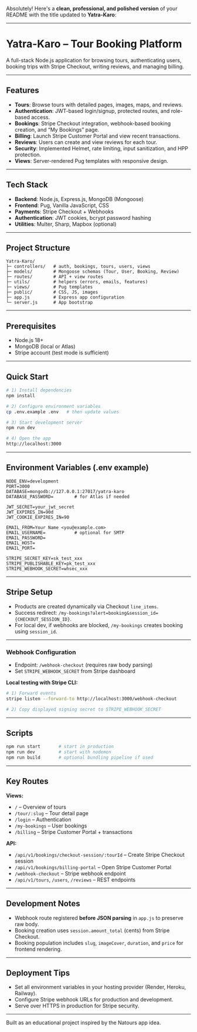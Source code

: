 Absolutely! Here's a **clean, professional, and polished version** of your README with the title updated to **Yatra-Karo**:

---

# Yatra-Karo – Tour Booking Platform

A full-stack Node.js application for browsing tours, authenticating users, booking trips with Stripe Checkout, writing reviews, and managing billing.

---

## **Features**

* **Tours**: Browse tours with detailed pages, images, maps, and reviews.
* **Authentication**: JWT-based login/signup, protected routes, and role-based access.
* **Bookings**: Stripe Checkout integration, webhook-based booking creation, and “My Bookings” page.
* **Billing**: Launch Stripe Customer Portal and view recent transactions.
* **Reviews**: Users can create and view reviews for each tour.
* **Security**: Implemented Helmet, rate limiting, input sanitization, and HPP protection.
* **Views**: Server-rendered Pug templates with responsive design.

---

## **Tech Stack**

* **Backend**: Node.js, Express.js, MongoDB (Mongoose)
* **Frontend**: Pug, Vanilla JavaScript, CSS
* **Payments**: Stripe Checkout + Webhooks
* **Authentication**: JWT cookies, bcrypt password hashing
* **Utilities**: Multer, Sharp, Mapbox (optional)

---

## **Project Structure**

```text
Yatra-Karo/
├─ controllers/   # auth, bookings, tours, users, views
├─ models/        # Mongoose schemas (Tour, User, Booking, Review)
├─ routes/        # API + view routes
├─ utils/         # helpers (errors, emails, features)
├─ views/         # Pug templates
├─ public/        # CSS, JS, images
├─ app.js         # Express app configuration
└─ server.js      # App bootstrap
```

---

## **Prerequisites**

* Node.js 18+
* MongoDB (local or Atlas)
* Stripe account (test mode is sufficient)

---

## **Quick Start**

```bash
# 1) Install dependencies
npm install

# 2) Configure environment variables
cp .env.example .env   # then update values

# 3) Start development server
npm run dev

# 4) Open the app
http://localhost:3000
```

---

## **Environment Variables (.env example)**

```env
NODE_ENV=development
PORT=3000
DATABASE=mongodb://127.0.0.1:27017/yatra-karo
DATABASE_PASSWORD=        # for Atlas if needed

JWT_SECRET=your_jwt_secret
JWT_EXPIRES_IN=90d
JWT_COOKIE_EXPIRES_IN=90

EMAIL_FROM=Your Name <you@example.com>
EMAIL_USERNAME=           # optional for SMTP
EMAIL_PASSWORD=
EMAIL_HOST=
EMAIL_PORT=

STRIPE_SECRET_KEY=sk_test_xxx
STRIPE_PUBLISHABLE_KEY=pk_test_xxx
STRIPE_WEBHOOK_SECRET=whsec_xxx
```

---

## **Stripe Setup**

* Products are created dynamically via Checkout `line_items`.
* Success redirect: `/my-bookings?alert=booking&session_id={CHECKOUT_SESSION_ID}`.
* For local dev, if webhooks are blocked, `/my-bookings` creates booking using `session_id`.

---

### **Webhook Configuration**

* Endpoint: `/webhook-checkout` (requires raw body parsing)
* Set `STRIPE_WEBHOOK_SECRET` from Stripe dashboard

**Local testing with Stripe CLI:**

```bash
# 1) Forward events
stripe listen --forward-to http://localhost:3000/webhook-checkout

# 2) Copy displayed signing secret to STRIPE_WEBHOOK_SECRET
```

---

## **Scripts**

```bash
npm run start       # start in production
npm run dev         # start with nodemon
npm run build       # optional bundling pipeline if used
```

---

## **Key Routes**

**Views:**

* `/` – Overview of tours
* `/tour/:slug` – Tour detail page
* `/login` – Authentication
* `/my-bookings` – User bookings
* `/billing` – Stripe Customer Portal + transactions

**API:**

* `/api/v1/bookings/checkout-session/:tourId` – Create Stripe Checkout session
* `/api/v1/bookings/billing-portal` – Open Stripe Customer Portal
* `/webhook-checkout` – Stripe webhook endpoint
* `/api/v1/tours`, `/users`, `/reviews` – REST endpoints

---

## **Development Notes**

* Webhook route registered **before JSON parsing** in `app.js` to preserve raw body.
* Booking creation uses `session.amount_total` (cents) from Stripe Checkout.
* Booking population includes `slug`, `imageCover`, `duration`, and `price` for frontend rendering.

---

## **Deployment Tips**

* Set all environment variables in your hosting provider (Render, Heroku, Railway).
* Configure Stripe webhook URLs for production and development.
* Serve over HTTPS in production for Stripe security.

---

Built as an educational project inspired by the Natours app idea.

